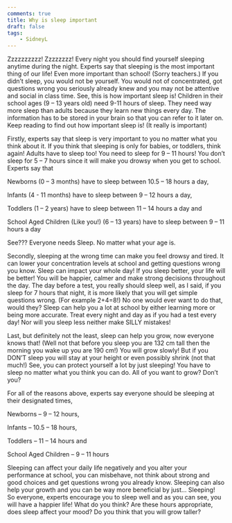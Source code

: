 ```yaml
---
comments: true
title: Why is sleep important
draft: false
tags:
    - SidneyL
---
```


Zzzzzzzzzz! Zzzzzzzz! Every night you should find yourself sleeping anytime during the night. Experts say that sleeping is the most important thing of our life! Even more important than school! (Sorry teachers.) If you didn’t sleep, you would not be yourself. You would not of concentrated, got questions wrong you seriously already knew and you may not be attentive and social in class time. See, this is how important sleep is! Children in their school ages (9 – 13 years old) need 9-11 hours of sleep. They need way more sleep than adults because they learn new things every day. The information has to be stored in your brain so that you can refer to it later on. Keep reading to find out how important sleep is! (It really is important)   


 
Firstly, experts say that sleep is very important to you no matter what you think about it. If you think that sleeping is only for babies, or toddlers, think again! Adults have to sleep too! You need to sleep for 9 – 11 hours! You don’t sleep for 5 – 7 hours since it will make you drowsy when you get to school.    
Experts say that                  


Newborns (0 – 3 months) have to sleep between 10.5 – 18 hours a day, 

Infants (4 - 11 months) have to sleep between 9 – 12 hours a day, 

Toddlers (1 – 2 years) have to sleep between 11 – 14 hours a day and  

School Aged Children (Like you!) (6 – 13 years) have to sleep between 9 – 11 hours a day 

See??? Everyone needs Sleep. No matter what your age is. 
 

 
Secondly, sleeping at the wrong time can make you feel drowsy and tired. It can lower your concentration levels at school and getting questions wrong you know. Sleep can impact your whole day! If you sleep better, your life will be better! You will be happier, calmer and make strong decisions throughout the day. 
The day before a test, you really should sleep well, as I said, if you sleep for 7 hours that night, it is more likely that you will get simple questions wrong. (For example 2+4=8!) No one would ever want to do that, would they? Sleep can help you a lot at school by either learning more or being more accurate. Treat every night and day as if you had a test every day! Nor will you sleep less neither make SILLY mistakes!  


 
Last, but definitely not the least, sleep can help you grow, now everyone knows that! (Well not that before you sleep you are 132 cm tall then the morning you wake up you are 190 cm!) You will grow slowly! But if you DON’T sleep you will stay at your height or even possibly shrink (not that much!) See, you can protect yourself a lot by just sleeping! You have to sleep no matter what you think you can do. All of you want to grow? Don’t you? 

 
For all of the reasons above, experts say everyone should be sleeping at their designated times,  

Newborns – 9 – 12 hours, 

Infants – 10.5 – 18 hours, 

Toddlers – 11 – 14 hours and  

School Aged Children – 9 – 11 hours  

Sleeping can affect your daily life negatively and you alter your performance at school, you can misbehave, not think about strong and good choices and get questions wrong you already know. 
Sleeping can also help your growth and you can be way more beneficial by just… Sleeping!  
So everyone, experts encourage you to sleep well and as you can see, you will have a happier life! 
What do you think? Are these hours appropriate, does sleep affect your mood? Do you think that you will grow taller? 
